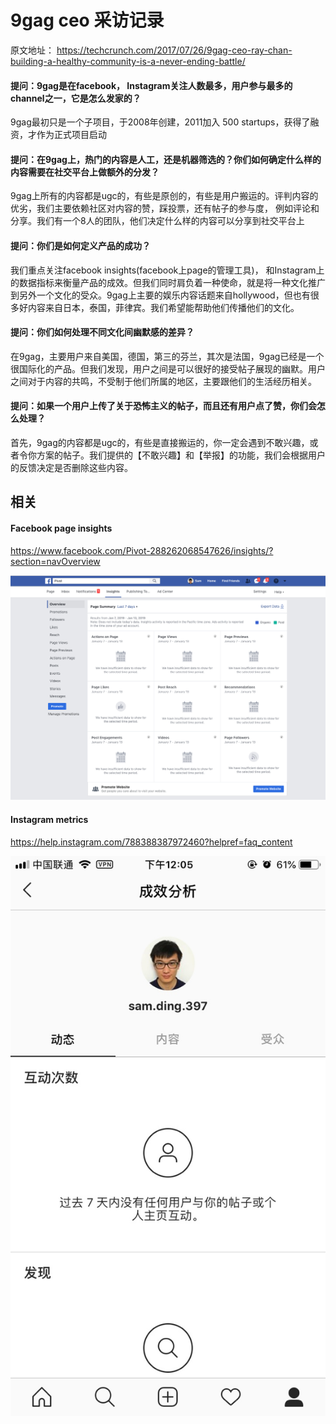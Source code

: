 # 9gag ceo 采访记录

原文地址： https://techcrunch.com/2017/07/26/9gag-ceo-ray-chan-building-a-healthy-community-is-a-never-ending-battle/



#### 提问：9gag是在facebook， Instagram关注人数最多，用户参与最多的channel之一，它是怎么发家的？

9gag最初只是一个子项目，于2008年创建，2011加入 500 startups，获得了融资，才作为正式项目启动


#### 提问：在9gag上，热门的内容是人工，还是机器筛选的？你们如何确定什么样的内容需要在社交平台上做额外的分发？

9gag上所有的内容都是ugc的，有些是原创的，有些是用户搬运的。评判内容的优劣，我们主要依赖社区对内容的赞，踩投票，还有帖子的参与度，
例如评论和分享。我们有一个8人的团队，他们决定什么样的内容可以分享到社交平台上


#### 提问：你们是如何定义产品的成功？

我们重点关注facebook insights(facebook上page的管理工具)， 和Instagram上的数据指标来衡量产品的成效。但我们同时肩负着一种使命，就是将一种文化推广到另外一个文化的受众。9gag上主要的娱乐内容话题来自hollywood，但也有很多好内容来自日本，泰国，菲律宾。我们希望能帮助他们传播他们的文化。


#### 提问：你们如何处理不同文化间幽默感的差异？

在9gag，主要用户来自美国，德国，第三的芬兰，其次是法国，9gag已经是一个很国际化的产品。但我们发现，用户之间是可以很好的接受帖子展现的幽默。用户之间对于内容的共鸣，不受制于他们所属的地区，主要跟他们的生活经历相关。


#### 提问：如果一个用户上传了关于恐怖主义的帖子，而且还有用户点了赞，你们会怎么处理？

首先，9gag的内容都是ugc的，有些是直接搬运的，你一定会遇到不敢兴趣，或者令你方案的帖子。我们提供的【不敢兴趣】和【举报】的功能，我们会根据用户的反馈决定是否删除这些内容。



##  相关

#### Facebook page insights

https://www.facebook.com/Pivot-288262068547626/insights/?section=navOverview

![](/assets/12_04_20__01_15_2019.jpg)

#### Instagram metrics

https://help.instagram.com/788388387972460?helpref=faq_content

![](/assets/IMG_1952.PNG)